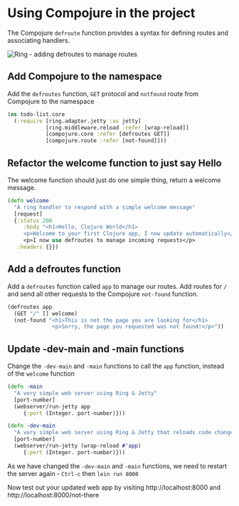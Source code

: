 # Using Compojure in the project

The Compojure `defroute` function provides a syntax for defining routes and associating handlers.

![Ring - adding defroutes to manage routes](../images/clojure-ring-adaptor-middleware-route--handler-wrap-reload.png)


## Add Compojure to the namespace

Add the `defroutes` function, `GET` protocol and `notfound` route from Compojure to the namespace

```clojure
(ns todo-list.core
  (:require [ring.adapter.jetty :as jetty]
            [ring.middleware.reload :refer [wrap-reload]]
            [compojure.core :refer [defroutes GET]]
            [compojure.route :refer [not-found]]))
```

## Refactor the welcome function to just say Hello

The welcome function should just do one simple thing, return a welcome message.

```clojure
(defn welcome
  "A ring handler to respond with a simple welcome message"
  [request]
  {:status 200
     :body "<h1>Hello, Clojure World</h1>
     <p>Welcome to your first Clojure app, I now update automatically</p>"
     <p>I now use defroutes to manage incoming requests</p>
   :headers {}})
```


## Add a defroutes function

Add a `defroutes` function called `app` to manage our routes.  Add routes for `/` and send all other requests to the Compojure `not-found` function.

```clojure
(defroutes app
  (GET "/" [] welcome)
  (not-found "<h1>This is not the page you are looking for</h1>
              <p>Sorry, the page you requested was not found!</p>"))
```


## Update -dev-main and -main functions

Change the `-dev-main` and `-main` functions to call the `app` function, instead of the `welcome` function

```clojure
(defn -main
  "A very simple web server using Ring & Jetty"
  [port-number]
  (webserver/run-jetty app
     {:port (Integer. port-number)}))

(defn -dev-main
  "A very simple web server using Ring & Jetty that reloads code changes via the development profile of Leiningen"
  [port-number]
  (webserver/run-jetty (wrap-reload #'app)
     {:port (Integer. port-number)}))
```

As we have changed the `-dev-main` and `-main` functions, we need to restart the server again - `Ctrl-c` then `lein run 8000`

Now test out your updated web app by visiting http://localhost:8000 and http://localhost:8000/not-there
